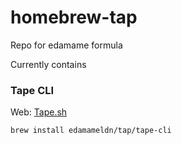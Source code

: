 # homebrew-tap
Repo for edamame formula

Currently contains

### Tape CLI
Web: [Tape.sh](https://www.tape.sh/)
```
brew install edamameldn/tap/tape-cli
```
